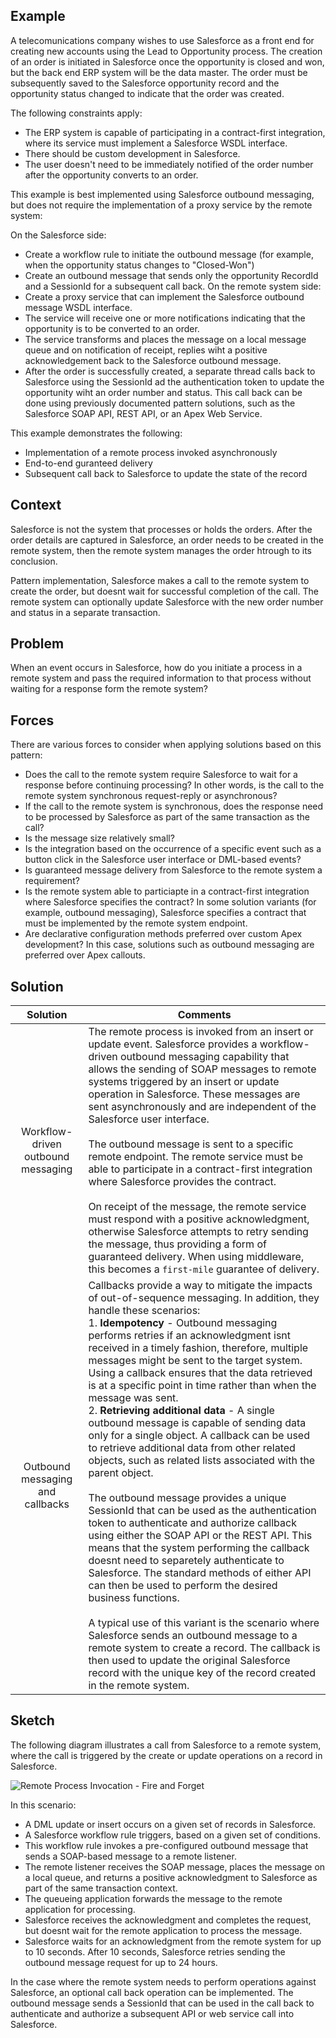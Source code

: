 ## Example

A telecomunications company wishes to use Salesforce as a front end for creating new accounts using the Lead to Opportunity process.  The creation of an order is initiated in Salesforce once the opportunity is closed and won, but the back end ERP system will be the data master.  The order must be subsequently saved to the Salesforce opportunity record and the opportunity status changed to indicate that the order was created.

The following constraints apply:
 * The ERP system is capable of participating in a contract-first integration, where its service must implement a Salesforce WSDL interface.  
 * There should be custom development in Salesforce.
 * The user doesn't need to be immediately notified of the order number after the opportunity converts to an order.

This example is best implemented using Salesforce outbound messaging, but does not require the implementation of a proxy service by the remote system:

On the Salesforce side:
 * Create a workflow rule to initiate the outbound message (for example, when the opportunity status changes to "Closed-Won")
 * Create an outbound message that sends only the opportunity RecordId and a SessionId for a subsequent call back.
On the remote system side:
 * Create a proxy service that can implement the Salesforce outbound message WSDL interface.
 * The service will receive one or more notifications indicating that the opportunity is to be converted to an order.
 * The service transforms and places the message on a local message queue and on notification of receipt, replies wiht a positive acknowledgement back to the Salesforce outbound message.
 * After the order is successfully created, a separate thread calls back to Salesforce using the SessionId ad the authentication token to update the opportunity wiht an order number and status.  This call back can be done using previously documented pattern solutions, such as the Salesforce SOAP API, REST API, or an Apex Web Service.

This example demonstrates the following:
 * Implementation of a remote process invoked asynchronously
 * End-to-end guranteed delivery
 * Subsequent call back to Salesforce to update the state of the record

## Context 

Salesforce is not the system that processes or holds the orders.  After the order details are captured in Salesforce, an order needs to be created in the remote system, then the remote system manages the order htrough to its conclusion.

Pattern implementation, Salesforce makes a call to the remote system to create the order, but doesnt wait for successful completion of the call.  The remote system can optionally update Salesforce with the new order number and status in a separate transaction.

## Problem

When an event occurs in Salesforce, how do you initiate a process in a remote system and pass the required information to that process without waiting for a response form the remote system?

## Forces

There are various forces to consider when applying solutions based on this pattern:
 * Does the call to the remote system require Salesforce to wait for a response before continuing processing?  In other words, is the call to the remote system synchronous request-reply or asynchronous?
 * If the call to the remote system is synchronous, does the response need to be processed by Salesforce as part of the same transaction as the call?
 * Is the message size relatively small?
 * Is the integration based on the occurrence of a specific event such as a button click in the Salesforce user interface or DML-based events?
 * Is guaranteed message delivery from Salesforce to the remote system a requirement?
 * Is the remote system able to particiapte in a contract-first integration where Salesforce specifies the contract?  In some solution variants (for example, outbound messaging), Salesforce specifies a contract that must be implemented by the remote system endpoint.
 * Are declarative configuration methods preferred over custom Apex development?  In this case, solutions such as outbound messaging are preferred over Apex callouts.  
 
## Solution

| Solution | Comments |
| :--------: | -------- |
| Workflow-driven outbound messaging | The remote process is invoked from an insert or update event.  Salesforce provides a workflow-driven outbound messaging capability that allows the sending of SOAP messages to remote systems triggered by an insert or update operation in Salesforce.  These messages are sent asynchronously and are independent of the Salesforce user interface. <br> <br/> The outbound message is sent to a specific remote endpoint.  The remote service must be able to participate in a contract-first integration where Salesforce provides the contract. <br> </br> On receipt of the message, the remote service must respond with a positive acknowledgment, otherwise Salesforce attempts to retry sending the message, thus providing a form of guaranteed delivery.  When using middleware, this becomes a `first-mile` guarantee of delivery. | 
| Outbound messaging and callbacks | Callbacks provide a way to mitigate the impacts of out-of-sequence messaging.  In addition, they handle these scenarios: <br/> 1. __Idempotency__ - Outbound messaging performs retries if an acknowledgment isnt received in a timely fashion, therefore, multiple messages might be sent to the target system.  Using a callback ensures that the data retrieved is at a specific point in time rather than when the message was sent.  <br/> 2. __Retrieving additional data__ - A single outbound message is capable of sending data only for a single object.  A callback can be used to retrieve additional data from other related objects, such as related lists associated with the parent object. <br> <br/> The outbound message provides a unique SessionId that can be used as the authentication token to authenticate and authorize callback using either the SOAP API or the REST API.  This means that the system performing the callback doesnt need to separetely authenticate to Salesforce.  The standard methods of either API can then be used to perform the desired business functions.  <br> </br> A typical use of this variant is the scenario where Salesforce sends an outbound message to a remote system to create a record.  The callback is then used to update the original Salesforce record with the unique key of the record created in the remote system.|

## Sketch

The following diagram illustrates a call from Salesforce to a remote system, where the call is triggered by the create or update operations on a record in Salesforce.

![Remote Process Invocation - Fire and Forget](https://developer.salesforce.com/docs/resources/img/en-us/206.0?doc_id=dev_guides%2Fintegration_patterns%2Fimages%2Fremote_process_invocation_fire_forget.png&folder=integration_patterns_and_practices)

In this scenario:
 * A DML update or insert occurs on a given set of records in Salesforce.
 * A Salesforce workflow rule triggers, based on a given set of conditions.
 * This workflow rule invokes a pre-configured outbound message that sends a SOAP-based message to a remote listener.
 * The remote listener receives the SOAP message, places the message on a local queue, and returns a positive acknowledgment to Salesforce as part of the same transaction context.
 * The queueing application forwards the message to the remote application for processing.
 * Salesforce receives the acknowledgment and completes the request, but doesnt wait for the remote application to process the message.
 * Salesforce waits for an acknowledgment from the remote system for up to 10 seconds.  After 10 seconds, Salesforce retries sending the outbound message request for up to 24 hours.
 
In the case where the remote system needs to perform operations against Salesforce, an optional call back operation can be implemented.  The outbound message sends a SessionId that can be used in the call back to authenticate and authorize a subsequent API or web service call into Salesforce.
